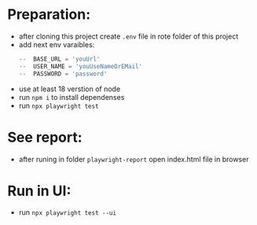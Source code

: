 # Preparation:

- after cloning this project create `.env` file in rote folder of this project
- add next env varaibles:
    ```python
    --  BASE_URL = 'youUrl'
    --  USER_NAME = 'youUseNameOrEMail'
    --  PASSWORD = 'password'
    ```
- use at least 18 verstion of node
- run `npm i` to install dependenses 
- run `npx playwright test`

# See report:

- after runing in folder `playwright-report` open index.html file in browser

# Run in UI:

- run `npx playwright test --ui`